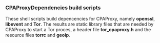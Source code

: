 ### CPAProxyDependencies build scripts

These shell scripts build depencencies for CPAProxy, namely __openssl__, __libevent__ and __Tor__. The results are static library files that are needed by CPAProxy to start a Tor proces, a header file __tor_cpaproxy.h__ and the resource files __torrc__ and __geoip__.
